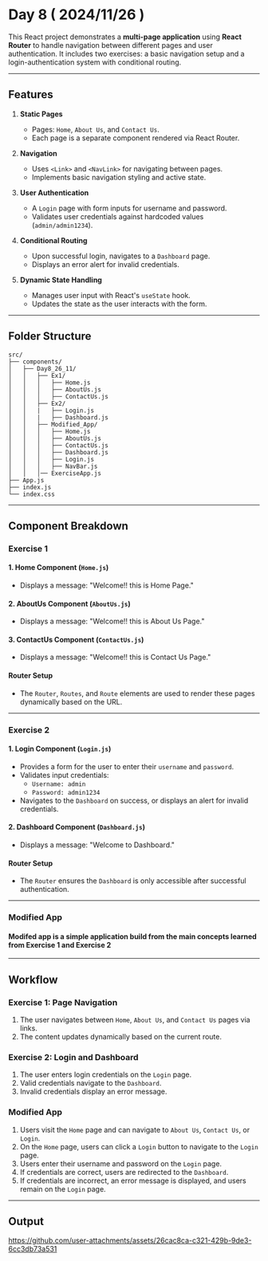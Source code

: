 # Day 8 ( 2024/11/26 )
This React project demonstrates a **multi-page application** using **React Router** to handle navigation between different pages and user authentication. It includes two exercises: a basic navigation setup and a login-authentication system with conditional routing.

---

## Features

1. **Static Pages**
   - Pages: `Home`, `About Us`, and `Contact Us`.
   - Each page is a separate component rendered via React Router.

2. **Navigation**
   - Uses `<Link>` and `<NavLink>` for navigating between pages.
   - Implements basic navigation styling and active state.


3. **User Authentication**
   - A `Login` page with form inputs for username and password.
   - Validates user credentials against hardcoded values (`admin/admin1234`).

4. **Conditional Routing**
   - Upon successful login, navigates to a `Dashboard` page.
   - Displays an error alert for invalid credentials.

5. **Dynamic State Handling**
   - Manages user input with React's `useState` hook.
   - Updates the state as the user interacts with the form.

---

## Folder Structure

```
src/
├── components/
│   ├── Day8_26_11/
│   │   ├── Ex1/                   
│   │   │   ├── Home.js            
│   │   │   ├── AboutUs.js         
│   │   │   ├── ContactUs.js       
│   │   ├── Ex2/                   
│   │   |   ├── Login.js           
│   │   |   ├── Dashboard.js  
│   │   ├── Modified_App/                
│   │   │   ├── Home.js            
│   │   │   ├── AboutUs.js         
│   │   │   ├── ContactUs.js       
│   │   │   ├── Dashboard.js       
│   │   │   ├── Login.js           
│   │   │   ├── NavBar.js 
│   │   │── ExerciseApp.js
├── App.js                         
├── index.js                       
└── index.css                      
```

---

## Component Breakdown

### **Exercise 1**

#### 1. **Home Component** (`Home.js`)  
   - Displays a message: "Welcome!! this is Home Page."

#### 2. **AboutUs Component** (`AboutUs.js`)  
   - Displays a message: "Welcome!! this is About Us Page."

#### 3. **ContactUs Component** (`ContactUs.js`)  
   - Displays a message: "Welcome!! this is Contact Us Page."

#### Router Setup
- The `Router`, `Routes`, and `Route` elements are used to render these pages dynamically based on the URL.

---

### **Exercise 2**

#### 1. **Login Component** (`Login.js`)  
   - Provides a form for the user to enter their `username` and `password`.
   - Validates input credentials:
     - `Username: admin`
     - `Password: admin1234`
   - Navigates to the `Dashboard` on success, or displays an alert for invalid credentials.

#### 2. **Dashboard Component** (`Dashboard.js`)  
   - Displays a message: "Welcome to Dashboard."

#### Router Setup
- The `Router` ensures the `Dashboard` is only accessible after successful authentication.

---
### **Modified App**

#### Modifed app is a simple application build from the main concepts learned from Exercise 1 and Exercise 2

---

## Workflow

### **Exercise 1: Page Navigation**
1. The user navigates between `Home`, `About Us`, and `Contact Us` pages via links.
2. The content updates dynamically based on the current route.

### **Exercise 2: Login and Dashboard**
1. The user enters login credentials on the `Login` page.
2. Valid credentials navigate to the `Dashboard`.
3. Invalid credentials display an error message.

### **Modified App**
1. Users visit the `Home` page and can navigate to `About Us`, `Contact Us`, or `Login`.
2. On the `Home` page, users can click a `Login` button to navigate to the `Login` page.
3. Users enter their username and password on the `Login` page.
4. If credentials are correct, users are redirected to the `Dashboard`.
5. If credentials are incorrect, an error message is displayed, and users remain on the `Login` page.

---

## Output 

https://github.com/user-attachments/assets/26cac8ca-c321-429b-9de3-6cc3db73a531
